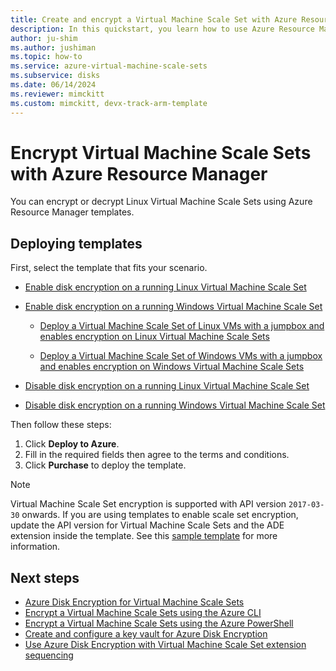 ```yaml
---
title: Create and encrypt a Virtual Machine Scale Set with Azure Resource Manager templates
description: In this quickstart, you learn how to use Azure Resource Manager templates to create and encrypt a Virtual Machine Scale Set
author: ju-shim
ms.author: jushiman
ms.topic: how-to
ms.service: azure-virtual-machine-scale-sets
ms.subservice: disks
ms.date: 06/14/2024
ms.reviewer: mimckitt
ms.custom: mimckitt, devx-track-arm-template
---
```


# Encrypt Virtual Machine Scale Sets with Azure Resource Manager

You can encrypt or decrypt Linux Virtual Machine Scale Sets using Azure Resource Manager templates.

## Deploying templates

First, select the template that fits your scenario.

- [Enable disk encryption on a running Linux Virtual Machine Scale Set](https://github.com/Azure/azure-quickstart-templates/tree/master/quickstarts/microsoft.compute/encrypt-running-vmss-linux)

- [Enable disk encryption on a running Windows Virtual Machine Scale Set](https://github.com/Azure/azure-quickstart-templates/tree/master/quickstarts/microsoft.compute/encrypt-running-vmss-windows)

  - [Deploy a Virtual Machine Scale Set of Linux VMs with a jumpbox and enables encryption on Linux Virtual Machine Scale Sets](https://github.com/Azure/azure-quickstart-templates/tree/master/quickstarts/microsoft.compute/encrypt-vmss-linux-jumpbox)

  - [Deploy a Virtual Machine Scale Set of Windows VMs with a jumpbox and enables encryption on Windows Virtual Machine Scale Sets](https://github.com/Azure/azure-quickstart-templates/tree/master/quickstarts/microsoft.compute/encrypt-vmss-windows-jumpbox)

- [Disable disk encryption on a running Linux Virtual Machine Scale Set](https://github.com/Azure/azure-quickstart-templates/tree/master/quickstarts/microsoft.compute/decrypt-vmss-linux)

- [Disable disk encryption on a running Windows Virtual Machine Scale Set](https://github.com/Azure/azure-quickstart-templates/tree/master/quickstarts/microsoft.compute/decrypt-vmss-windows)

Then follow these steps:

1. Click **Deploy to Azure**.
2. Fill in the required fields then agree to the terms and conditions.
3. Click **Purchase** to deploy the template.

> [!NOTE]
> Virtual Machine Scale Set encryption is supported with API version `2017-03-30` onwards. If you are using templates to enable scale set encryption, update the API version for Virtual Machine Scale Sets and the ADE extension inside the template. See this [sample template](https://github.com/Azure/azure-quickstart-templates/blob/master/quickstarts/microsoft.compute/encrypt-running-vmss-windows/azuredeploy.json) for more information.

## Next steps

- [Azure Disk Encryption for Virtual Machine Scale Sets](disk-encryption-overview.md)
- [Encrypt a Virtual Machine Scale Sets using the Azure CLI](disk-encryption-cli.md)
- [Encrypt a Virtual Machine Scale Sets using the Azure PowerShell](disk-encryption-powershell.md)
- [Create and configure a key vault for Azure Disk Encryption](disk-encryption-key-vault.md)
- [Use Azure Disk Encryption with Virtual Machine Scale Set extension sequencing](disk-encryption-extension-sequencing.md)
